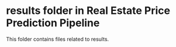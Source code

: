 # results folder in Real Estate Price Prediction Pipeline 
This folder contains files related to results. 
